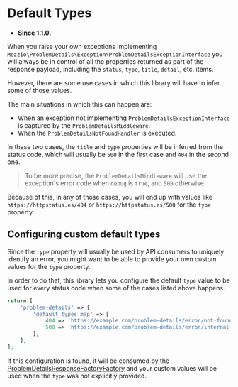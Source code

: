 # Default Types

- **Since 1.1.0.**

When you raise your own exceptions implementing `Mezzio\ProblemDetails\Exception\ProblemDetailsExceptionInterface`
you will always be in control of all the properties returned as part of the
response payload, including the `status`, `type`, `title`, `detail`, etc.
items.

However, there are some use cases in which this library will have to infer some
of those values.

The main situations in which this can happen are:

- When an exception not implementing `ProblemDetailsExceptionInterface` is
  captured by the `ProblemDetailsMiddleware`.
- When the `ProblemDetailsNotFoundHandler` is executed.

In these two cases, the `title` and `type` properties will be inferred from the
status code, which will usually be `500` in the first case and `404` in the
second one.

> To be more precise, the `ProblemDetailsMiddleware` will use the exception's
> error code when `debug` is `true`, and `500` otherwise.

Because of this, in any of those cases, you will end up with values like
`https://httpstatus.es/404` or `https://httpstatus.es/500` for the `type`
property.

## Configuring custom default types

Since the `type` property will usually be used by API consumers to uniquely
identify an error, you might want to be able to provide your own custom values
for the `type` property.

In order to do that, this library lets you configure the default `type` value to
be used for every status code when some of the cases listed above happens.

```php
return [
    'problem-details' => [
        'default_types_map' => [
            404 => 'https://example.com/problem-details/error/not-found',
            500 => 'https://example.com/problem-details/error/internal-server-error',
        ],
    ],
];
```

If this configuration is found, it will be consumed by the
[ProblemDetailsResponseFactoryFactory](response.md#problemdetailsresponsefactoryfactory)
and your custom values will be used when the `type` was not explicitly provided.
